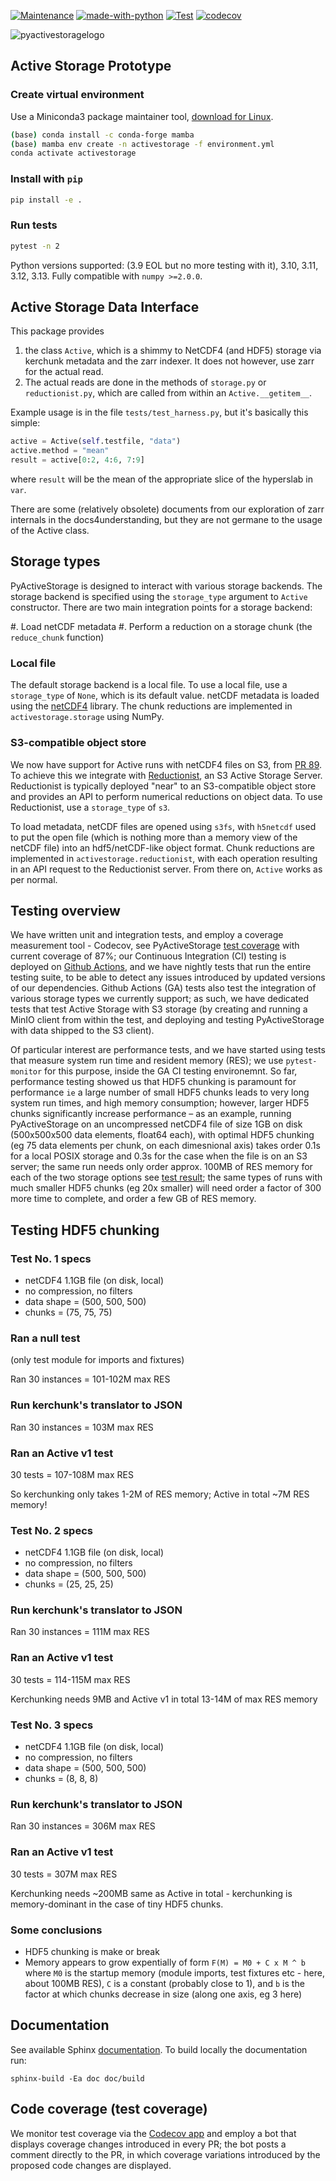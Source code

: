 [![Maintenance](https://img.shields.io/badge/Maintained%3F-yes-green.svg)](https://GitHub.com/Naereen/StrapDown.js/graphs/commit-activity)
[![made-with-python](https://img.shields.io/badge/Made%20with-Python-1f425f.svg)](https://www.python.org/)
[![Test](https://github.com/valeriupredoi/PyActiveStorage/actions/workflows/run-tests.yml/badge.svg)](https://github.com/valeriupredoi/PyActiveStorage/actions/workflows/run-tests.yml)
[![codecov](https://codecov.io/gh/valeriupredoi/PyActiveStorage/branch/main/graph/badge.svg?token=1VGKP4L3S3)](https://codecov.io/gh/valeriupredoi/PyActiveStorage)

![pyactivestoragelogo](https://github.com/valeriupredoi/PyActiveStorage/blob/main/doc/figures/PyActiveStorage-logo-complete.jpg)

## Active Storage Prototype

### Create virtual environment

Use a Miniconda3 package maintainer tool, [download for Linux](https://docs.conda.io/en/latest/miniconda.html#linux-installers).

```bash
(base) conda install -c conda-forge mamba
(base) mamba env create -n activestorage -f environment.yml
conda activate activestorage
```

### Install with `pip`

```bash
pip install -e .
```

### Run tests

```bash
pytest -n 2
```

Python versions supported: (3.9 EOL but no more testing with it), 3.10, 3.11, 3.12, 3.13. Fully compatible with `numpy >=2.0.0`.

## Active Storage Data Interface

This package provides 

1. the class `Active`, which is a shimmy to NetCDF4 (and HDF5) storage via kerchunk metadata and the zarr indexer. It does not however, use zarr for the actual read.
2. The actual reads are done in the methods of `storage.py` or `reductionist.py`, which are called from within an `Active.__getitem__`.

Example usage is in the file `tests/test_harness.py`, but it's basically this simple:

```python
active = Active(self.testfile, "data")
active.method = "mean"
result = active[0:2, 4:6, 7:9]
```

where `result` will be the mean of the appropriate slice of the hyperslab in `var`.

There are some (relatively obsolete) documents from our exploration of zarr internals in the docs4understanding, but they are not germane to the usage of the Active class.

## Storage types

PyActiveStorage is designed to interact with various storage backends.
The storage backend is specified using the `storage_type` argument to `Active` constructor.
There are two main integration points for a storage backend:

#. Load netCDF metadata
#. Perform a reduction on a storage chunk (the `reduce_chunk` function)

### Local file

The default storage backend is a local file.
To use a local file, use a `storage_type` of `None`, which is its default value.
netCDF metadata is loaded using the [netCDF4](https://pypi.org/project/netCDF4/) library.
The chunk reductions are implemented in `activestorage.storage` using NumPy.

### S3-compatible object store

We now have support for Active runs with netCDF4 files on S3, from [PR 89](https://github.com/valeriupredoi/PyActiveStorage/pull/89).
To achieve this we integrate with [Reductionist](https://github.com/stackhpc/reductionist-rs), an S3 Active Storage Server.
Reductionist is typically deployed "near" to an S3-compatible object store and provides an API to perform numerical reductions on object data.
To use Reductionist, use a `storage_type` of `s3`.

To load metadata, netCDF files are opened using `s3fs`, with `h5netcdf` used to put the open file (which is nothing more than a memory view of the netCDF file) into an hdf5/netCDF-like object format.
Chunk reductions are implemented in `activestorage.reductionist`, with each operation resulting in an API request to the Reductionist server.
From there on, `Active` works as per normal.

## Testing overview

We have written unit and integration tests, and employ a coverage measurement tool - Codecov, see PyActiveStorage [test coverage](https://app.codecov.io/gh/valeriupredoi/PyActiveStorage) with current coverage of 87%; our Continuous Integration (CI) testing is deployed on [Github Actions](https://github.com/valeriupredoi/PyActiveStorage/actions), and we have nightly tests that run the entire testing suite, to be able to detect any issues introduced by updated versions of our dependencies. Github Actions (GA) tests also test the integration of various storage types we currently support; as such, we have dedicated tests that test Active Storage with S3 storage (by creating and running a MinIO client from within the test, and deploying and testing PyActiveStorage with data shipped to the S3 client).

Of particular interest are performance tests, and we have started using tests that measure system run time and resident memory (RES); we use ``pytest-monitor`` for this purpose, inside the GA CI testing environemnt. So far, performance testing showed us that HDF5 chunking is paramount for performance `ie` a large number of small HDF5 chunks leads to very long system run times, and high memory consumption; however, larger HDF5 chunks significantly increase performance – as an example, running PyActiveStorage on an uncompressed netCDF4 file of size 1GB on disk (500x500x500 data elements, float64 each), with optimal HDF5 chunking (eg 75 data elements per chunk, on each dimesnional axis) takes order 0.1s for a local POSIX storage and 0.3s for the case when the file is on an S3 server; the same run needs only order approx. 100MB of RES memory for each of the two storage options see [test result](https://github.com/valeriupredoi/PyActiveStorage/actions/runs/6313871715/job/17142905423?pr=146); the same types of runs with much smaller HDF5 chunks (eg 20x smaller) will need order a factor of 300 more time to complete, and order a few GB of RES memory.

## Testing HDF5 chunking

### Test No. 1 specs

- netCDF4 1.1GB file (on disk, local)
- no compression, no filters
- data shape = (500, 500, 500)
- chunks = (75, 75, 75)

### Ran a null test

(only test module for imports and fixtures)

Ran 30 instances = 101-102M max RES

### Run kerchunk's translator to JSON

Ran 30 instances = 103M max RES

### Ran an Active v1 test

30 tests = 107-108M max RES

So kerchunking only takes 1-2M of RES memory; Active in total ~7M RES memory!


### Test No. 2 specs

- netCDF4 1.1GB file (on disk, local)
- no compression, no filters
- data shape = (500, 500, 500)
- chunks = (25, 25, 25)

### Run kerchunk's translator to JSON

Ran 30 instances = 111M max RES

### Ran an Active v1 test

30 tests = 114-115M max RES

Kerchunking needs 9MB and Active v1 in total 13-14M of max RES memory


### Test No. 3 specs

- netCDF4 1.1GB file (on disk, local)
- no compression, no filters
- data shape = (500, 500, 500)
- chunks = (8, 8, 8)

### Run kerchunk's translator to JSON

Ran 30 instances = 306M max RES

### Ran an Active v1 test

30 tests = 307M max RES

Kerchunking needs ~200MB same as Active in total - kerchunking is memory-dominant in the case of tiny HDF5 chunks.


### Some conclusions

- HDF5 chunking is make or break
- Memory appears to grow expentially of form ``F(M) = M0 + C x M ^ b`` where ``M0`` is the startup memory (module imports, test fixtures etc - here, about 100MB RES), ``C`` is a constant (probably close to 1), and ``b`` is the factor at which chunks decrease in size (along one axis, eg 3 here)

## Documentation

See available Sphinx [documentation](https://htmlpreview.github.io/?https://github.com/valeriupredoi/PyActiveStorage/blob/main/doc/build/index.html). To build locally the documentation run:

```
sphinx-build -Ea doc doc/build
```
## Code coverage (test coverage)

We monitor test coverage via the [Codecov app](https://app.codecov.io/gh/valeriupredoi/PyActiveStorage) and employ a bot that displays coverage changes introduced in every PR; the bot posts a comment directly to the PR, in which coverage variations introduced by the proposed code changes are displayed.
